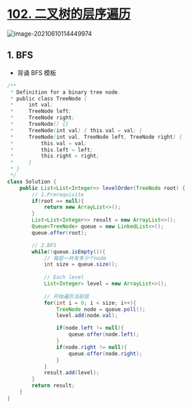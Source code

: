 # [102. 二叉树的层序遍历](https://leetcode-cn.com/problems/binary-tree-level-order-traversal/)

![image-20210610114449974](https://raw.githubusercontent.com/TWDH/Leetcode-From-Zero/pictures/img/image-20210610114449974.png)

## 1. BFS

* 背诵 BFS 模板

```java
/**
 * Definition for a binary tree node.
 * public class TreeNode {
 *     int val;
 *     TreeNode left;
 *     TreeNode right;
 *     TreeNode() {}
 *     TreeNode(int val) { this.val = val; }
 *     TreeNode(int val, TreeNode left, TreeNode right) {
 *         this.val = val;
 *         this.left = left;
 *         this.right = right;
 *     }
 * }
 */
class Solution {
    public List<List<Integer>> levelOrder(TreeNode root) {
        // 1.Prerequisite
        if(root == null){
            return new ArrayList<>();
        }
        List<List<Integer>> result = new ArrayList<>();
        Queue<TreeNode> queue = new LinkedList<>();
        queue.offer(root);

        // 2.BFS
        while(!queue.isEmpty()){
            // 每层一共有多少个node
            int size = queue.size();
            
            // Each level
            List<Integer> level = new ArrayList<>();
            
            // 开始遍历当前层
            for(int i = 0; i < size; i++){
                TreeNode node = queue.poll();
                level.add(node.val);

                if(node.left != null){
                    queue.offer(node.left);
                }
                if(node.right != null){
                    queue.offer(node.right);
                }
            }
            result.add(level);
        }
        return result;
    }
}
```

